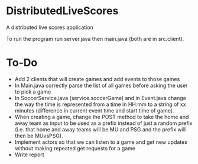 # DistributedLiveScores
A distributed live scores application

To run the program run server.java then main.java (both are in src.client).

# To-Do
* Add 2 clients that will create games and add events to those games
* In Main.java correctly parse the list of all games before asking the user to pick a game
* In SoccerService.java (service.soccerGame) and in Event.java change the way the time is represented from a time in HH:mm to a string of   xx minutes (difference in current event time and start time of game).
* When creating a game, change the POST method to take the home and away team as input to be used as a prefix instead of just a random prefix (i.e. that home and away teams will be MU and PSG and the prefix will then be MUvsPSG).
* Implement actors so that we can listen to a game and get new updates without making repeated get requests for a game
* Write report
